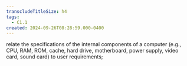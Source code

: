 ```yaml
---
transcludeTitleSize: h4
tags:
  - C1.1
created: 2024-09-26T08:28:59.000-0400
---
```

relate the specifications of the internal components of a computer (e.g., CPU, RAM, ROM, cache, hard drive, motherboard, power supply, video card, sound card) to user requirements;